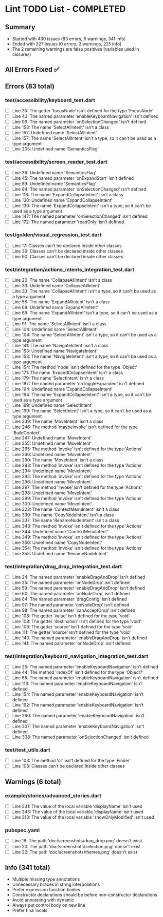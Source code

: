 # Lint TODO List - COMPLETED

## Summary
- Started with 430 issues (83 errors, 6 warnings, 341 info)
- Ended with 227 issues (0 errors, 2 warnings, 225 info)
- The 2 remaining warnings are false positives (variables used in closures)

## All Errors Fixed ✅

## Errors (83 total)

### test/accessibility/keyboard_test.dart
- [ ] Line 35: The getter 'focusNode' isn't defined for the type 'FocusNode'
- [ ] Line 43: The named parameter 'enableKeyboardNavigation' isn't defined
- [ ] Line 99: The named parameter 'onSelectionChanged' isn't defined
- [ ] Line 153: The name 'SelectAllIntent' isn't a class
- [ ] Line 157: Undefined name 'SelectAllIntent'
- [ ] Line 157: The name 'SelectAllIntent' isn't a type, so it can't be used as a type argument
- [ ] Line 205: Undefined name 'SemanticsFlag'

### test/accessibility/screen_reader_test.dart
- [ ] Line 36: Undefined name 'SemanticsFlag'
- [ ] Line 45: The named parameter 'onExpandStart' isn't defined
- [ ] Line 59: Undefined name 'SemanticsFlag'
- [ ] Line 84: The named parameter 'onSelectionChanged' isn't defined
- [ ] Line 118: The name 'ExpandCollapseIntent' isn't a class
- [ ] Line 130: Undefined name 'ExpandCollapseIntent'
- [ ] Line 130: The name 'ExpandCollapseIntent' isn't a type, so it can't be used as a type argument
- [ ] Line 147: The named parameter 'onSelectionChanged' isn't defined
- [ ] Line 172: The named parameter 'readOnly' isn't defined

### test/golden/visual_regression_test.dart
- [ ] Line 17: Classes can't be declared inside other classes
- [ ] Line 36: Classes can't be declared inside other classes
- [ ] Line 90: Classes can't be declared inside other classes

### test/integration/actions_intents_integration_test.dart
- [ ] Line 20: The name 'CollapseAllIntent' isn't a class
- [ ] Line 33: Undefined name 'CollapseAllIntent'
- [ ] Line 33: The name 'CollapseAllIntent' isn't a type, so it can't be used as a type argument
- [ ] Line 56: The name 'ExpandAllIntent' isn't a class
- [ ] Line 69: Undefined name 'ExpandAllIntent'
- [ ] Line 69: The name 'ExpandAllIntent' isn't a type, so it can't be used as a type argument
- [ ] Line 91: The name 'SelectAllIntent' isn't a class
- [ ] Line 104: Undefined name 'SelectAllIntent'
- [ ] Line 104: The name 'SelectAllIntent' isn't a type, so it can't be used as a type argument
- [ ] Line 141: The name 'NavigateIntent' isn't a class
- [ ] Line 153: Undefined name 'NavigateIntent'
- [ ] Line 153: The name 'NavigateIntent' isn't a type, so it can't be used as a type argument
- [ ] Line 154: The method 'node' isn't defined for the type 'Object'
- [ ] Line 171: The name 'ExpandCollapseIntent' isn't a class
- [ ] Line 179: The name 'SelectIntent' isn't a class
- [ ] Line 187: The named parameter 'onToggleExpanded' isn't defined
- [ ] Line 194: Undefined name 'ExpandCollapseIntent'
- [ ] Line 194: The name 'ExpandCollapseIntent' isn't a type, so it can't be used as a type argument
- [ ] Line 199: Undefined name 'SelectIntent'
- [ ] Line 199: The name 'SelectIntent' isn't a type, so it can't be used as a type argument
- [ ] Line 239: The name 'MoveIntent' isn't a class
- [ ] Line 246: The method 'maybeInvoke' isn't defined for the type 'BuildContext'
- [ ] Line 247: Undefined name 'MoveIntent'
- [ ] Line 255: Undefined name 'MoveIntent'
- [ ] Line 265: The method 'invoke' isn't defined for the type 'Actions'
- [ ] Line 266: Undefined name 'MoveIntent'
- [ ] Line 290: The name 'MoveIntent' isn't a class
- [ ] Line 293: The method 'invoke' isn't defined for the type 'Actions'
- [ ] Line 294: Undefined name 'MoveIntent'
- [ ] Line 295: The method 'invoke' isn't defined for the type 'Actions'
- [ ] Line 296: Undefined name 'MoveIntent'
- [ ] Line 297: The method 'invoke' isn't defined for the type 'Actions'
- [ ] Line 298: Undefined name 'MoveIntent'
- [ ] Line 299: The method 'invoke' isn't defined for the type 'Actions'
- [ ] Line 300: Undefined name 'MoveIntent'
- [ ] Line 323: The name 'ContextMenuIntent' isn't a class
- [ ] Line 330: The name 'CopyNodeIntent' isn't a class
- [ ] Line 337: The name 'RenameNodeIntent' isn't a class
- [ ] Line 343: The method 'invoke' isn't defined for the type 'Actions'
- [ ] Line 344: Undefined name 'ContextMenuIntent'
- [ ] Line 349: The method 'invoke' isn't defined for the type 'Actions'
- [ ] Line 350: Undefined name 'CopyNodeIntent'
- [ ] Line 354: The method 'invoke' isn't defined for the type 'Actions'
- [ ] Line 355: Undefined name 'RenameNodeIntent'

### test/integration/drag_drop_integration_test.dart
- [ ] Line 24: The named parameter 'enableDragAndDrop' isn't defined
- [ ] Line 25: The named parameter 'onNodeDrop' isn't defined
- [ ] Line 59: The named parameter 'enableDragAndDrop' isn't defined
- [ ] Line 60: The named parameter 'onNodeDrop' isn't defined
- [ ] Line 64: The named parameter 'dragConfig' isn't defined
- [ ] Line 97: The named parameter 'onNodeDrop' isn't defined
- [ ] Line 98: The named parameter 'canAcceptDrop' isn't defined
- [ ] Line 108: The getter 'value' isn't defined for the type 'void'
- [ ] Line 108: The getter 'destination' isn't defined for the type 'void'
- [ ] Line 108: The getter 'source' isn't defined for the type 'void'
- [ ] Line 111: The getter 'source' isn't defined for the type 'void'
- [ ] Line 140: The named parameter 'enableDragAndDrop' isn't defined
- [ ] Line 141: The named parameter 'onNodeDrop' isn't defined

### test/integration/keyboard_navigation_integration_test.dart
- [ ] Line 25: The named parameter 'enableKeyboardNavigation' isn't defined
- [ ] Line 44: The method 'indexOf' isn't defined for the type 'Object?'
- [ ] Line 65: The named parameter 'enableKeyboardNavigation' isn't defined
- [ ] Line 113: The named parameter 'enableKeyboardNavigation' isn't defined
- [ ] Line 154: The named parameter 'enableKeyboardNavigation' isn't defined
- [ ] Line 192: The named parameter 'enableKeyboardNavigation' isn't defined
- [ ] Line 260: The named parameter 'enableKeyboardNavigation' isn't defined
- [ ] Line 307: The named parameter 'enableKeyboardNavigation' isn't defined
- [ ] Line 308: The named parameter 'onSelectionChanged' isn't defined

### test/test_utils.dart
- [ ] Line 103: The method 'or' isn't defined for the type 'Finder'
- [ ] Line 108: Classes can't be declared inside other classes

## Warnings (6 total)

### example/stories/advanced_stories.dart
- [ ] Line 231: The value of the local variable 'displayName' isn't used
- [ ] Line 243: The value of the local variable 'displayName' isn't used
- [ ] Line 313: The value of the local variable 'showOnlyModified' isn't used

### pubspec.yaml
- [ ] Line 18: The path 'doc/screenshots/drag_drop.png' doesn't exist
- [ ] Line 20: The path 'doc/screenshots/selection.png' doesn't exist
- [ ] Line 22: The path 'doc/screenshots/themes.png' doesn't exist

## Info (341 total)
- Multiple missing type annotations
- Unnecessary braces in string interpolations
- Prefer expression function bodies
- Constructor declarations should be before non-constructor declarations
- Avoid annotating with dynamic
- Always put control body on new line
- Prefer final locals